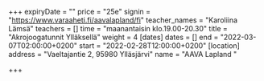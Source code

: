 +++
expiryDate = ""
price = "25e"
signin = "https://www.varaaheti.fi/aavalapland/fi"
teacher_names = "Karoliina Lämsä"
teachers = []
time = "maanantaisin klo.19.00-20.30"
title = "Akrojoogatunnit Ylläksellä"
weight = 4
[dates]
dates = []
end = "2022-03-07T02:00:00+0200"
start = "2022-02-28T12:00:00+0200"
[location]
address = "Vaeltajantie 2, 95980 Ylläsjärvi"
name = "AAVA Lapland "

+++
